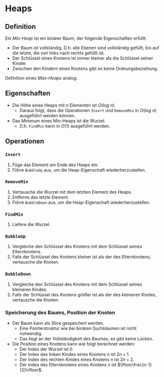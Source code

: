 # Heaps

## Definition

Ein *Min-Heap* ist ein binärer Baum, der folgende Eigenschaften erfüllt:

* Der Baum ist vollständig. D.h. alle Ebenen sind vollständig gefüllt,
  bis auf die letzte, die von links nach rechts gefüllt ist.
* Der Schlüssel eines Knotens ist immer kleiner als die Schlüssel seiner Kinder.
* Zwischen den Kindern eines Knotens gibt es keine Ordnungsbeziehung.

Definition eines *Max-Heaps* analog.

## Eigenschaften

* Die Höhe eines Heaps mit $n$ Elementen ist $O(log\ n)$.
  * Daraus folgt, dass die Operationen `Insert` und `RemoveMin` in $O(log\ n)$
    ausgeführt werden können.
* Das Minimum eines Min-Heaps ist die Wurzel.
  * D.h. `FindMin` kann in $O(1)$ ausgeführt werden.

## Operationen

### `Insert`

1. Füge das Element am Ende des Heaps ein.
2. Führe `BubbleUp` aus, um die Heap-Eigenschaft wiederherzustellen.

### `RemoveMin`

1. Vertausche die Wurzel mit dem letzten Element des Heaps.
2. Entferne das letzte Element.
3. Führe `BubbleDown` aus, um die Heap-Eigenschaft wiederherzustellen.

### `FindMin`

1. Liefere die Wurzel.

### `BubbleUp`

1. Vergleiche den Schlüssel des Knotens mit dem Schlüssel seines Elternknotens.
2. Falls der Schlüssel des Knotens kleiner ist als der des Elternknotens, vertausche die Knoten.

### `BubbleDown`

1. Vergleiche den Schlüssel des Knotens mit dem Schlüssel seines kleineren Kindes.
2. Falls der Schlüssel des Knotens größer ist als der des kleineren Kindes, vertausche die Knoten.

### Speicherung des Baums, Position der Knoten

* Der Baum kann als Slice gespeichert werden.
  * Eine Pointerstruktur wie bei binären Suchbäumen ist nicht notwendig.
  * Das liegt an der Vollständigkeit des Baumes, es gibt keine Lücken.
* Die Position eines Knotens kann wie folgt berechnet werden:
  * Der Index der Wurzel ist 0.
  * Der Index des linken Kindes eines Knotens $n$ ist $2n+1$.
  * Der Index des rechten Kindes eines Knotens $n$ ist $2n+2$.
  * Der Index des Elternknotens eines Knotens $n$ ist $\lfloor\frac{n-1}{2}\rfloor$.
